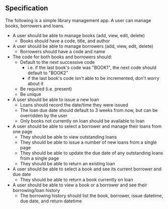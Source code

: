 ## Specification

The following is a simple library management app. A user can manage books, borrowers and loans.

* A user should be able to manage books (add, view, edit, delete)
  * Books should have a code, title, and author
* A user should be able to manage borrowers (add, view, edit, delete)
  * Borrowers should have a code and name
* The code for both books and borrowers should:
  * Default to the next successive code
      * i.e. if the last book's code was "BOOK1", the next code should default to "BOOK2"
      * if the last book's code isn't able to be incremented, don't worry about it
  * Be required (i.e. present)
  * Be unique
* A user should be able to issue a new loan
  * Loans should record the date/time they were issued
  * The loan due date should default to 3 weeks from now, but can be overridden by the user
  * Only books not currently on loan should be available to loan
* A user should be able to select a borrower and manage their loans from one page
  * They should be able to view outstanding loans
  * They should be able to issue a number of new loans from a single page
  * They should be able to update the due date of any outstanding loans from a single page
  * They should be able to return an existing loan
* A user should be able to select a book and see its current borrower and due date
  * They should be able to return a book currently on loan
* A user should be able to view a book or a borrower and see their borrowing/loan history
  * The borrowing history should list the book, borrower, issue datetime, due date, and return datetime
  
